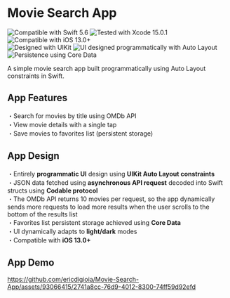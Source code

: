# Movie Search App
![Compatible with Swift 5.6][swift-version]
![Tested with Xcode 15.0.1][xcode-version]
![Compatible with iOS 13.0+][ios-version]
<br />
![Designed with UIKit][uikit]
![UI designed programmatically with Auto Layout][AL]
<br />
![Persistence using Core Data][CD]

A simple movie search app built programmatically using Auto Layout constraints in Swift.

## App Features

・Search for movies by title using OMDb API<br/>
・View movie details with a single tap<br/>
・Save movies to favorites list (persistent storage)<br/>

## App Design

・Entirely **programmatic UI** design using **UIKit Auto Layout constraints**<br/>
・JSON data fetched using **asynchronous API request** decoded into Swift structs using **Codable protocol**<br/>
  ・The OMDb API returns 10 movies per request, so the app dynamically sends more requests to load more results when the user scrolls to the bottom of the results list<br/>
・Favorites list persistent storage achieved using **Core Data**<br/>
・UI dynamically adapts to **light/dark** modes<br/>
・Compatible with **iOS 13.0+**<br/>

## App Demo



https://github.com/ericdigioia/Movie-Search-App/assets/93066415/2741a8cc-76d9-4012-8300-74ff59d92efd



[swift-version]: https://img.shields.io/badge/Swift-5.6-green.svg
[xcode-version]: https://img.shields.io/badge/Xcode-15.0.1-green.svg
[ios-version]: https://img.shields.io/badge/iOS-13.0+-green.svg
[uikit]: https://img.shields.io/badge/UIKit-%20-informational
[AL]: https://img.shields.io/badge/Auto%20Layout-%20-informational
[CD]: https://img.shields.io/badge/Core%20Data-%20-red.svg
